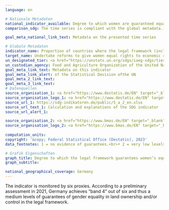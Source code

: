 ```yaml
---
language: en    

# Nationale Metadaten    
national_indicator_available: Degree to which women are guaranteed equal rights to land ownership and/or control    
comparison_sdg: The time series is compliant with the global metadata.    

goal_meta_national_link_text: Metadata on the presented time series    

# Globale Metadaten    
indicator_name: Proportion of countries where the legal framework (including customary law) guarantees women’s equal rights to land ownership and/ or control    
target_name: Undertake reforms to give women equal rights to economic resources, as well as access to ownership and control over land and other forms of property, financial services, inheritance and natural resources, in accordance with national laws    
un_designated_tier: <a href="https://unstats.un.org/sdgs/iaeg-sdgs/tier-classification/" title="Click here for more information on the UN tier classification."  target="_blank" onclick="return confirm_alert(this);">Tier II</a>    
un_custodian_agency: Food and Agriculture Organization of the United Nations (FAO)    
goal_meta_link_text: Metadata on this indicator    
goal_meta_link_alert: of the Statistical Devision ofthe UN    
goal_meta_2_link_text:     
goal_meta_3_link_text:         
# Datenquellen
source_organisation_1: <a href="https://www.destatis.de/EN" target="_blank"> Federal Statistical Office (Destatis) </a>
source_organisation_logo_1: <a href="https://www.destatis.de/EN" target="_blank"><img src="https://g205sdgs.github.io/sdg-indicators/public/OrgImgEn/destatis.png" alt="Logo destatis" style="height:60px; width:148px"/></a>
source_url_1: https://sdg-indikatoren.de/public/5_a_2_en.xlsx
source_url_text_1: Calculation and explanations of the SDG indicator
source_url_alert_1: 

source_organisation_2: <a href="https://www.bmas.de/EN" target="_blank" onclick="return confirm_alert('');"> Federal Ministry of Labour and Social Affairs </a>
source_organisation_logo_2: <a href="https://www.bmas.de/EN" target="_blank" onclick="return confirm_alert('');"><img src="https://g205sdgs.github.io/sdg-indicators/public/OrgImgEn/bmas.png" alt="Logo bmas" style="height:60px; width:148px"/></a>
    
computation_units:     
copyright: '&copy; Federal Statistical Office (Destatis), 2023'    
data_footnotes: 1 = no evidence of guarantees.<br>• 2 = very low levels of guarantees.<br>• 3 = low levels of guarantees.<br>• 4 = medium levels of guarantees.<br>• 5 = high levels of guarantees.<br>• 6 = very high levels of guarantees.<br>• Data is only available from 2021.    

# Grafik Eigenschaften    
graph_title: Degree to which the legal framework guarantees women’s equal rights to land ownership and/or control
graph_subtitle:     

national_geographical_coverage: Germany    
---
```



The indicator is monitored by six proxies. According to a preliminary assessment in 2021, Germany achieves “band 4” out of six and thus a medium levels of guarantees of gender equality in land ownership and/or control in the legal framework.